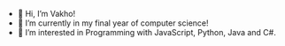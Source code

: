 - 👋 Hi, I’m Vakho!
- 🌱 I’m currently in my final year of computer science!
- 👀 I’m interested in Programming with JavaScript, Python, Java and C#.


